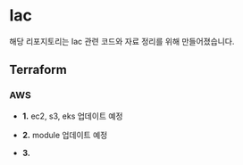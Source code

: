 # Iac
해당 리포지토리는 Iac 관련 코드와 자료 정리를 위해 만들어졌습니다.

## Terraform

### AWS

- **1.** ec2, s3, eks 업데이트 예정

- **2.** module 업데이트 예정

- **3.** 